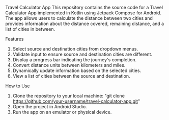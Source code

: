 Travel Calculator App
This repository contains the source code for a Travel Calculator App implemented in Kotlin using Jetpack Compose for Android. The app allows users to calculate the distance between two cities and provides information about the distance covered, remaining distance, and a list of cities in between.

Features
1. Select source and destination cities from dropdown menus.
2. Validate input to ensure source and destination cities are different.
3. Display a progress bar indicating the journey's completion.
4. Convert distance units between kilometers and miles.
5. Dynamically update information based on the selected cities.
6. View a list of cities between the source and destination.

How to Use
1. Clone the repository to your local machine: "git clone https://github.com/your-username/travel-calculator-app.git"
2. Open the project in Android Studio.
3. Run the app on an emulator or physical device.